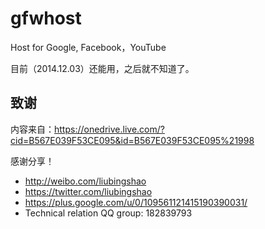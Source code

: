 gfwhost
=======

Host for Google, Facebook，YouTube

目前（2014.12.03）还能用，之后就不知道了。

致谢
------
内容来自：<https://onedrive.live.com/?cid=B567E039F53CE095&id=B567E039F53CE095%21998>

感谢分享！

- http://weibo.com/liubingshao
- https://twitter.com/liubingshao
- https://plus.google.com/u/0/109561121415190390031/
- Technical relation QQ group: 182839793
